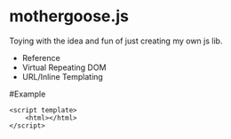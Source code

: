# mothergoose.js

Toying with the idea and fun of just creating my own js lib.

- Reference
- Virtual Repeating DOM
- URL/Inline Templating

#Example

```
<script template>
    <html></html>
</script>
```
